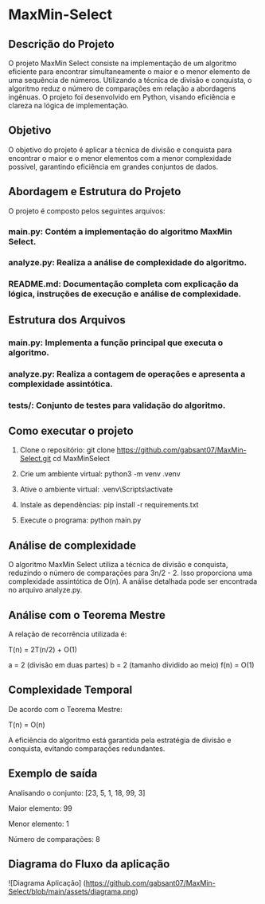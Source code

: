 # MaxMin-Select

## Descrição do Projeto

O projeto MaxMin Select consiste na implementação de um algoritmo eficiente para encontrar simultaneamente o maior e o menor elemento de uma sequência de números. Utilizando a técnica de divisão e conquista, o algoritmo reduz o número de comparações em relação a abordagens ingênuas. O projeto foi desenvolvido em Python, visando eficiência e clareza na lógica de implementação.

## Objetivo

O objetivo do projeto é aplicar a técnica de divisão e conquista para encontrar o maior e o menor elementos com a menor complexidade possível, garantindo eficiência em grandes conjuntos de dados.

## Abordagem e Estrutura do Projeto

O projeto é composto pelos seguintes arquivos:

### main.py: Contém a implementação do algoritmo MaxMin Select.

### analyze.py: Realiza a análise de complexidade do algoritmo.

### README.md: Documentação completa com explicação da lógica, instruções de execução e análise de complexidade.

## Estrutura dos Arquivos

### main.py: Implementa a função principal que executa o algoritmo.

### analyze.py: Realiza a contagem de operações e apresenta a complexidade assintótica.

### tests/: Conjunto de testes para validação do algoritmo.

## Como executar o projeto

1. Clone o repositório:
   git clone https://github.com/gabsant07/MaxMin-Select.git
   cd MaxMinSelect

2. Crie um ambiente virtual:
   python3 -m venv .venv

3. Ative o ambiente virtual:
   .venv\Scripts\activate

4. Instale as dependências:
   pip install -r requirements.txt

5. Execute o programa:
   python main.py

## Análise de complexidade 

O algoritmo MaxMin Select utiliza a técnica de divisão e conquista, reduzindo o número de comparações para 3n/2 - 2. Isso proporciona uma complexidade assintótica de O(n). A análise detalhada pode ser encontrada no arquivo analyze.py.

## Análise com o Teorema Mestre

A relação de recorrência utilizada é:

T(n) = 2T(n/2) + O(1)

a = 2 (divisão em duas partes)
b = 2 (tamanho dividido ao meio)
f(n) = O(1)

## Complexidade Temporal

De acordo com o Teorema Mestre:

T(n) = O(n)

A eficiência do algoritmo está garantida pela estratégia de divisão e conquista, evitando comparações redundantes.

## Exemplo de saída

Analisando o conjunto: [23, 5, 1, 18, 99, 3]

Maior elemento: 99

Menor elemento: 1

Número de comparações: 8

## Diagrama do Fluxo da aplicação
![Diagrama Aplicação] (https://github.com/gabsant07/MaxMin-Select/blob/main/assets/diagrama.png)




